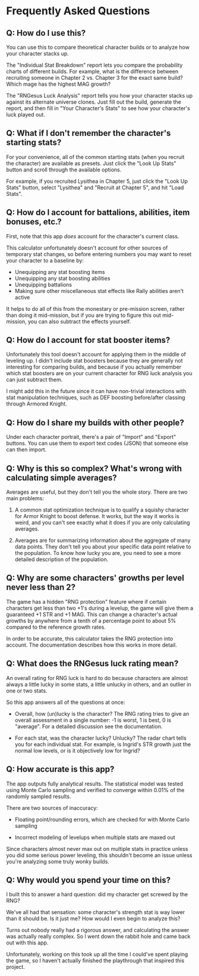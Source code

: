 # Frequently Asked Questions

## Q: How do I use this?

You can use this to compare theoretical character builds or to analyze how your character stacks up.

The "Individual Stat Breakdown" report lets you compare the probability charts of different builds. For example, what is the difference between recruiting someone in Chapter 2 vs. Chapter 3 for the exact same build? Which mage has the highest MAG growth?

The "RNGesus Luck Analysis" report tells you how your character stacks up against its alternate universe clones. Just fill out the build, generate the report, and then fill in "Your Character's Stats" to see how your character's luck played out.

## Q: What if I don't remember the character's starting stats?

For your convenience, all of the common starting stats (when you recruit the character) are available as presets. Just click the "Look Up Stats" button and scroll through the available options.

For example, if you recruited Lysithea in Chapter 5, just click the "Look Up Stats" button, select "Lysithea" and "Recruit at Chapter 5", and hit "Load Stats".

## Q: How do I account for battalions, abilities, item bonuses, etc.?

First, note that this app *does* account for the character's current class.

This calculator unfortunately doesn't account for other sources of temporary stat changes, so before entering numbers you may want to reset your character to a baseline by:

* Unequipping any stat boosting items
* Unequipping any stat boosting abilities
* Unequipping battalions
* Making sure other miscellaneous stat effects like Rally abilities aren't active

It helps to do all of this from the monestary or pre-mission screen, rather than doing it mid-mission, but if you are trying to figure this out mid-mission, you can also subtract the effects yourself.

## Q: How do I account for stat booster items?

Unfortunately this tool doesn't account for applying them in the middle of leveling up. I didn't include stat boosters because they are generally not interesting for comparing builds, and because if you actually remember which stat boosters are on your current character for RNG  luck analysis you can just subtract them.

I might add this in the future since it can have non-trivial interactions with stat manipulation techniques, such as DEF boosting before/after classing through Armored Knight.

## Q: How do I share my builds with other people?

Under each character portrait, there's a pair of "Import" and "Export" buttons. You can use them to export text codes (JSON) that someone else can then import.

## Q: Why is this so complex? What's wrong with calculating simple averages?

Averages are useful, but they don't tell you the whole story. There are two main problems:

1. A common stat optimization technique is to qualify a squishy character for Armor Knight to boost defense. It works, but the way it works is weird, and you can't see exactly what it does if you are only calculating averages.

1. Averages are for summarizing information about the aggregate of many data points. They don't tell you about your specific data point relative to the population. To know how lucky you are, you need to see a more detailed description of the population.

## Q: Why are some characters' growths per level never less than 2?

The game has a hidden "RNG protection" feature where if certain characters get less than two +1's during a levelup, the game will give them a guaranteed +1 STR and +1 MAG. This can change a character's actual growths by anywhere from a tenth of a percentage point to about 5% compared to the reference growth rates. 

In order to be accurate, this calculator takes the RNG protection into account. The documentation describes how this works in more detail. 

## Q: What does the RNGesus luck rating mean?

An overall rating for RNG luck is hard to do because characters are almost always a little lucky in some stats, a little unlucky in others, and an outlier in one or two stats.

So this app answers all of the questions at once: 

* Overall, how (un)lucky is the character? The RNG rating tries to give an overall assessment in a single number: -1 is worst, 1 is best, 0 is "average". For a detailed discussion see the documentation.

* For each stat, was the character lucky? Unlucky? The radar chart tells you for each individual stat. For example, is Ingrid's STR growth just the normal low levels, or is it objectively low for Ingrid?

## Q: How accurate is this app?

The app outputs fully analytical results. The statistical model was tested using Monte Carlo sampling and verified to converge within 0.01% of the randomly sampled results.

There are two sources of inaccuracy:

* Floating point/rounding errors, which are checked for with Monte Carlo sampling

* Incorrect modeling of levelups when multiple stats are maxed out

Since characters almost never max out on multiple stats in practice unless you did some serious power leveling, this shouldn't become an issue unless you're analyzing some truly wonky builds.

## Q: Why would you spend your time on this?

I built this to answer a hard question: did my character get screwed by the RNG?

We've all had that sensation: some character's strength stat is way lower than it should be. Is it just me? How would I even begin to analyze this?

Turns out nobody really had a rigorous answer, and calculating the answer was actually really complex. So I went down the rabbit hole and came back out with this app.

Unfortunately, working on this took up all the time I could've spent playing the game, so I haven't actually finished the playthrough that inspired this project.